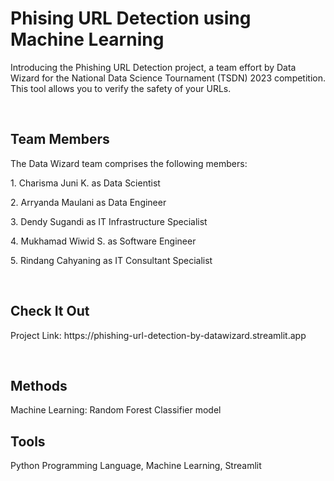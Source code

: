 # Phising URL Detection using Machine Learning

<p>Introducing the Phishing URL Detection project, a team effort by Data Wizard for the National Data Science Tournament (TSDN) 2023 competition. This tool allows you to verify the safety of your URLs.</p>
<br>

## Team Members 
<p>The Data Wizard team comprises the following members:</p>
<p>1. Charisma Juni K. as Data Scientist</p>
<p>2. Arryanda Maulani as Data Engineer</p>
<p>3. Dendy Sugandi as IT Infrastructure Specialist</p>
<p>4. Mukhamad Wiwid S. as Software Engineer</p>
<p>5. Rindang Cahyaning as IT Consultant Specialist</p>
<br>

## Check It Out
<p>Project Link: https://phishing-url-detection-by-datawizard.streamlit.app</p>
<br>

## Methods
Machine Learning: Random Forest Classifier model

## Tools
Python Programming Language, Machine Learning, Streamlit
